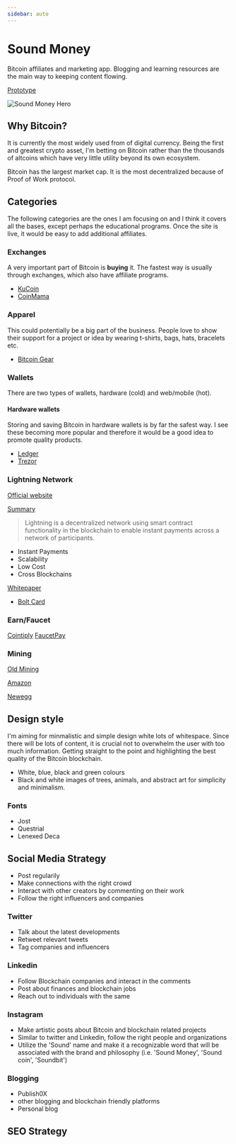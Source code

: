 ```yaml
---
sidebar: auto
---
```


# Sound Money
Bitcoin affiliates and marketing app.  Blogging and learning resources are the main way to keeping content flowing.

[Prototype](https://soundmoney.netlify.app)

![Sound Money Hero](/images/work/soundmoney/soundmoney-hero.png)


## Why Bitcoin?
It is currently the most widely used from of digital currency.  Being the first and greatest crypto asset, I'm betting on Bitcoin rather than the thousands of altcoins which have very little utility beyond its own ecosystem. 

Bitcoin has the largest market cap. It is the most decentralized because of Proof of Work protocol.  


## Categories
The following categories are the ones I am focusing on and I think it covers all the bases, except perhaps the educational programs. Once the site is live, it would be easy to add additional affiliates.

### Exchanges
A very important part of Bitcoin is **buying** it.  The fastest way is usually through exchanges, which also have affiliate programs.

- [KuCoin](https://www.kucoin.com/affiliate)
- [CoinMama](https://www.coinmama.com/affiliate)


### Apparel
This could potentially be a big part of the business.  People love to show their support for a project or idea by wearing t-shirts, bags, hats, bracelets etc.

- [Bitcoin Gear](https://www.bitcoin-gear.com/pages/bitcoin-gears-affiliate-program)

### Wallets
There are two types of wallets, hardware (cold) and web/mobile (hot). 

#### Hardware wallets
Storing and saving Bitcoin in hardware wallets is by far the safest way.  I see these becoming more popular and therefore it would be a good idea to promote quality products.

- [Ledger](https://affiliate.ledger.com/)
- [Trezor](https://shop.trezor.io/sales/affiliate/)


### Lightning Network
[Official website](https://lightning.network/)

[Summary](https://lightning.network/lightning-network-summary.pdf)

>Lightning is a decentralized network using smart contract functionality in the blockchain to enable instant payments across a network of participants.

- Instant Payments
- Scalability
- Low Cost
- Cross Blockchains

[Whitepaper](https://lightning.network/lightning-network-paper.pdf)


- [Bolt Card](https://www.coincorner.com/Affiliates)

### Earn/Faucet
[Cointiply](http://www.cointiply.com/referrals)
[FaucetPay]()

### Mining
[Old Mining](https://oldmining.com/earning/)

[Amazon](https://affiliate-program.amazon.com/)

[Newegg](https://promotions.newegg.com/affiliate_program/affiliate.html)

## Design style
I'm aiming for minmalistic and simple design white lots of whitespace.  Since there will be lots of content, it is crucial not to overwhelm the user with too much information.  Getting straight to the point and highlighting the best quality of the Bitcoin blockchain. 

- White, blue, black and green colours
- Black and white images of trees, animals, and abstract art for simplicity and minimalism.  

### Fonts 

- Jost
- Questrial
- Lenexed Deca


## Social Media Strategy
- Post regularily
- Make connections with the right crowd
- Interact with other creators by commenting on their work
- Follow the right influencers and companies

### Twitter
- Talk about the latest developments
- Retweet relevant tweets
- Tag companies and influencers

### Linkedin
- Follow Blockchain companies and interact in the comments
- Post about finances and blockchain jobs
- Reach out to individuals with the same 

### Instagram
- Make artistic posts about Bitcoin and blockchain related projects
- Similar to twitter and Linkedin, follow the right people and organizations
- Utilize the 'Sound' name and make it a recognizable word that will be associated with the brand and philosophy (i.e. 'Sound Money', 'Sound coin', 'Soundbit')

### Blogging
- Publish0X
- other blogging and blockchain friendly platforms 
- Personal blog

## SEO Strategy